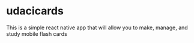 # udacicards
This is a simple react native app that will allow you to make, manage, and study mobile flash cards
